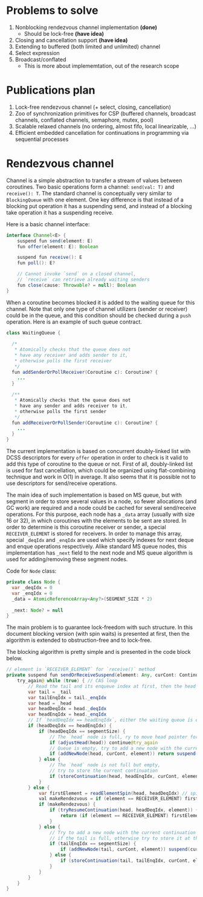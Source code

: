 # Problems to solve

1. Nonblocking rendezvous channel implementation **(done)**
   + Should be lock-free **(have idea)**
2. Closing and cancellation support **(have idea)**
3. Extending to buffered (both limited and unlimited) channel
4. Select expression
5. Broadcast/conflated
   + This is more about implememtation, out of the research scope

# Publications plan

1. Lock-free rendezvous channel (+ select, closing, cancellation)
2. Zoo of synchronization primitives for CSP
   (buffered channels, broadcast channels, conflated channels, semaphore, mutex, pool)
3. Scalable relaxed channels (no ordering, almost fifo, local linearizable, ...)
4. Efficient embedded cancellation for continuations in programming via sequential processes

# Rendezvous channel
Channel is a simple abstraction to transfer a stream of values between coroutines. Two basic operations form a channel: `send(val: T)` and `receive(): T`. The standard channel is conceptually very similar to `BlockingQueue` with one element. One key difference is that instead of a blocking put operation it has a suspending send, and instead of a blocking take operation it has a suspending receive. 

Here is a basic channel interface:

```java
interface Channel<E> {
    suspend fun send(element: E)
    fun offer(element: E): Boolean

    suspend fun receive(): E
    fun poll(): E?

    // Cannot invoke `send` on a closed channel, 
    // `receive` can retrieve already waiting senders
    fun close(cause: Throwable? = null): Boolean
}
```

When a coroutine becomes blocked it is added to the waiting queue for this channel. Note that only one type of channel utilizers (sender or receiver) could be in the queue, and this condition should be checked during a `push` operation. Here is an example of such queue contract.

```java
class WaitingQueue {
  
  /*
   * Atomically checks that the queue does not 
   * have any receiver and adds sender to it, 
   * otherwise polls the first receiver
   */
  fun addSenderOrPollReceiver(Coroutine c): Coroutine? { 
    ... 
  }
  
  /**
   * Atomically checks that the queue does not 
   * have any sender and adds receiver to it,
   * otherwise polls the first sender
   */
  fun addReceiverOrPollSender(Coroutine c): Coroutine? {
    ...
  }
}
```

The current implementation is based on concurrent doubly-linked list with DCSS descriptors for every `offer` operation in order to check is it valid to add this type of coroutine to the queue or not. First of all, doubly-linked list is used for fast cancellation, which could be organized using flat-combining technique and work in O(1) in average. It also seems that it is possible not to use descriptors for send/receive operations. 

The main idea of such implementation is based on MS queue, but with segment in order to store several values in a node, so fewer allocations (and GC work) are required and a node could be cached for several send/receive operations. For this purpose, each node has a `_data` array (usually with size 16 or 32), in which coroutines with the elements to be sent are stored. In order to determine is this coroutine receiver or sender, a special `RECEIVER_ELEMENT` is stored for receivers. In order to manage this array, special `_deqIdx` and `_enqIdx` are used which specify indexes for next deque and enque operations respectively. Alike standard MS queue nodes, this implementation has `_next` field to the next node and MS queue algorithm is used for adding/removing these segment nodes.

Code for `Node` class:

```java
private class Node {
  var _deqIdx = 0
  var _enqIdx = 0
  _data = AtomicReferenceArray<Any?>(SEGMENT_SIZE * 2)
  
  _next: Node? = null
}
```

The main problem is to guarantee lock-freedom with such structure. In this document blocking version (with spin waits) is presented at first, then the algorithm is extended to obstruction-free and to lock-free.

The blocking algorithm is pretty simple and is presented in the code block below.

```java
// element is `RECEIVER_ELEMENT` for `receive()` method
private suspend fun sendOrReceiveSuspend(element: Any, curCont: Continuation) {
    try_again@ while (true) { // CAS loop
        // Read the tail and its enqueue index at first, then the head and its indexes.
        var tail = _tail
        var tailEnqIdx = tail._enqIdx
        var head = _head
        var headDeqIdx = head._deqIdx
        var headEnqIdx = head._enqIdx
        // If `headDeqIdx == headEnqIdx`, either the waiting queue is empty or the `head` node is full
        if (headDeqIdx == headEnqIdx) {
            if (headDeqIdx == segmentSize) {
                // The `head` node is full, ry to move head pointer forward
                if (adjustHead(head)) continue@try_again
                // Queue is empty, try to add a new node with the current coroutine
                if (addNewNode(head, curCont, element)) return suspend(curCont)
            } else {
                // The `head` node is not full but empty, 
                // try to store the current continuation
                if (storeContinuation(head, headEnqIdx, curCont, element)) return suspend(curCont)
            }
        } else {
            var firstElement = readElementSpin(head, headDeqIdx) // spin until element is non-null
            val makeRendezvous = if (element == RECEIVER_ELEMENT) firstElement != RECEIVER_ELEMENT else firstElement == RECEIVER_ELEMENT
            if (makeRendezvous) {
                if (tryResumeContinuation(head, headDeqIdx, element)) {
                    return (if (element == RECEIVER_ELEMENT) firstElement else Unit) as T
                }
            } else {
                // Try to add a new node with the current continuation and element
                // if the tail is full, otherwise try to store it at the `tailEnqIdx` index.
                if (tailEnqIdx == segmentSize) {
                    if (addNewNode(tail, curCont, element)) suspend(curCont)
                } else {
                    if (storeContinuation(tail, tailEnqIdx, curCont, element)) return suspend(curCont)
                }
            }
        }
    }
}
```


